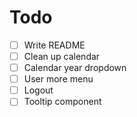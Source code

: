 # Todo

- [ ] Write README
- [ ] Clean up calendar
- [ ] Calendar year dropdown
- [ ] User more menu
- [ ] Logout
- [ ] Tooltip component